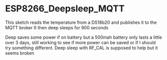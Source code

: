 # ESP8266_Deepsleep_MQTT
This sketch reads the temperature from a DS18b20 and publishes it to the MQTT broker
It then deep sleeps for 900 seconds

Deep saves some power if on battery but a 500mah battery only lasts a little over 3 days, still working to see if more power can be saved or if I should try something different.  Deep sleep with RF_CAL is supposed to help but it seems broken
